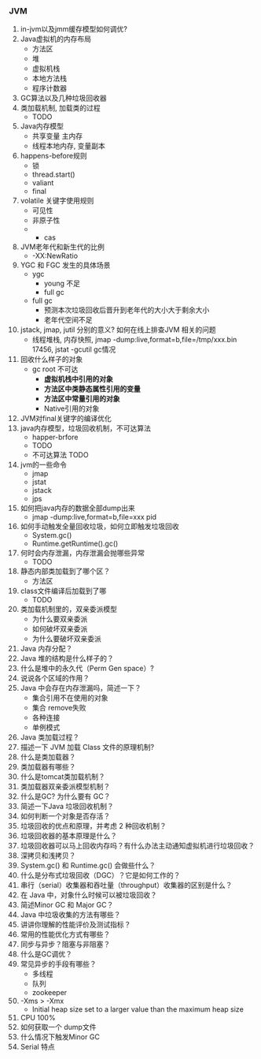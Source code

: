 ### JVM
1. in-jvm以及jmm缓存模型如何调优?
2. Java虚拟机的内存布局
    - 方法区
    - 堆
    - 虚拟机栈
    - 本地方法栈
    - 程序计数器
3. GC算法以及几种垃圾回收器
4. 类加载机制, 加载类的过程
    - TODO
5. Java内存模型
    - 共享变量 主内存
    - 线程本地内存, 变量副本
6. happens-before规则
    - 锁
    - thread.start()
    - valiant
    - final
7. volatile 关键字使用规则
    - 可见性
    - 非原子性
    - + cas
8. JVM老年代和新生代的比例
    - -XX:NewRatio
9. YGC 和 FGC 发生的具体场景
    - ygc
        - young 不足
        - full gc
    - full gc
        - 预测本次垃圾回收后晋升到老年代的大小大于剩余大小
        - 老年代空间不足
10. jstack, jmap, jutil 分别的意义? 如何在线上排查JVM 相关的问题
    - 线程堆栈, 内存快照, jmap -dump:live,format=b,file=/tmp/xxx.bin 17456, jstat -gcutil gc情况 
11. 回收什么样子的对象
    - gc root 不可达
        - **虚拟机栈中引用的对象**
        - **方法区中类静态属性引用的变量**
        - **方法区中常量引用的对象**
        - Native引用的对象
16. JVM对final关键字的编译优化
17. java内存模型，垃圾回收机制，不可达算法
    - happer-brfore
    - TODO
    - 不可达算法 TODO
18. jvm的一些命令
    - jmap
    - jstat
    - jstack
    - jps
19. 如何把java内存的数据全部dump出来
    - jmap -dump:live,format=b,file=xxx pid
20. 如何手动触发全量回收垃圾，如何立即触发垃圾回收
    - System.gc()
    - Runtime.getRuntime().gc()
21. 何时会内存泄漏，内存泄漏会抛哪些异常
    - TODO
22. 静态内部类加载到了哪个区？
    - 方法区 
23. class文件编译后加载到了哪
    - TODO
24. 类加载机制里的，双亲委派模型
    - 为什么要双亲委派
    - 如何破坏双亲委派
    - 为什么要破坏双亲委派
1. Java 内存分配？
1. Java 堆的结构是什么样子的？
1. 什么是堆中的永久代（Perm Gen space）?
1. 说说各个区域的作用？
1. Java 中会存在内存泄漏吗，简述一下？
    - 集合引用不在使用的对象
    - 集合 remove失败
    - 各种连接
    - 单例模式
1. Java 类加载过程？
1. 描述一下 JVM 加载 Class 文件的原理机制?
1. 什么是类加载器？
1. 类加载器有哪些？
1. 什么是tomcat类加载机制？
1. 类加载器双亲委派模型机制？
1. 什么是GC? 为什么要有 GC？
1. 简述一下Java 垃圾回收机制？
1. 如何判断一个对象是否存活？
1. 垃圾回收的优点和原理，并考虑 2 种回收机制？
1. 垃圾回收器的基本原理是什么？
1. 垃圾回收器可以马上回收内存吗？有什么办法主动通知虚拟机进行垃圾回收？
1. 深拷贝和浅拷贝？
1. System.gc() 和 Runtime.gc() 会做些什么？
1. 什么是分布式垃圾回收（DGC）？它是如何工作的？
1. 串行（serial）收集器和吞吐量（throughput）收集器的区别是什么？
1. 在 Java 中，对象什么时候可以被垃圾回收？
1. 简述Minor GC 和 Major GC？
1. Java 中垃圾收集的方法有哪些？
1. 讲讲你理解的性能评价及测试指标？
1. 常用的性能优化方式有哪些？
1. 同步与异步？阻塞与非阻塞？
1. 什么是GC调优？
1. 常见异步的手段有哪些？
    - 多线程
    - 队列
    - zookeeper
1. -Xms > -Xmx 
    - Initial heap size set to a larger value than the maximum heap size
12. CPU 100%
13. 如何获取一个 dump文件
14. 什么情况下触发Minor GC
15. Serial 特点